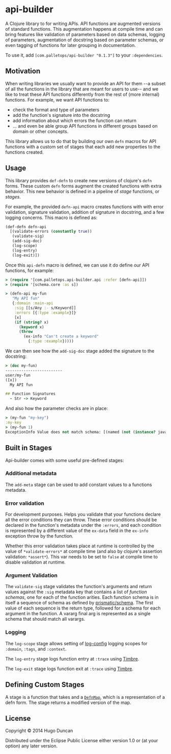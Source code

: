 # api-builder

A Clojure library to for writing APIs. API functions are augmented
versions of standard functions. This augmentation happens at compile
time and can bring features like validation of parameters based on
data schemas, logging of parameters, augmentation of docstring based
on parameter schemas, or even tagging of functions for later grouping
in documentation.

To use it, add `[com.palletops/api-builder "0.1.3"]` to your
`:dependencies`.

## Motivation

When writing libraries we usually want to provide an API for them --a
subset of all the functions in the library that are meant for users to
use-- and we like to treat these API functions differently from the
rest of (more internal) functions. For example, we want API functions
to:

  - check the format and type of parameters
  - add the function's signature into the docstring
  - add information about which errors the function can return
  - ... and even be able group API functions in different groups based
    on domain or other concepts.

This library allows us to do that by building our own `defn` macros
for API functions with a custom set of stages that each add new
properties to the functions created.

## Usage

This library provides `def-defn` to create new versions of clojure's
`defn` forms. These custom `defn` forms augment the created functions with extra
behavior. This new behavior is defined in a pipeline of _stage_
functions, or _stages_.

For example, the provided `defn-api` macro creates functions with with
error validation, signature validation, addition of signature in
docstring, and a few logging concerns. This macro is defined as:

```clj
(def-defn defn-api
  [(validate-errors (constantly true))
   (validate-sig)
   (add-sig-doc)
   (log-scope)
   (log-entry)
   (log-exit)])
```

Once this `api-defn` macro is defined, we can use it do define our API
functions, for example:

```clj
> (require '[com.palletops.api-builder.api :refer [defn-api]])
> (require '[schema.core :as s])

> (defn-api my-fun
   "My API fun"
   {:domain :main-api
    :sig [[s/Any :- s/Keyword]]
    :errors [{:type :example}]}
    [x]
    (if (string? x)
      (keyword x)
      (throw
        (ex-info "Can't create a keyword"
          {:type :example}))))
```

We can then see how the `add-sig-doc` stage added the signature to the docstring:

```clj
> (doc my-fun)
-------------------------
user/my-fun
([x])
  My API fun

## Function Signatures
  - Str -> Keyword
```

And also how the parameter checks are in place:

```clj
> (my-fun "my-key")
:my-key
> (my-fun 1)
ExceptionInfo Value does not match schema: [(named (not (instance? java.lang.String 1)) "x")]  schema.core/validate (core.clj:165)
```

## Built in Stages

Api-builder comes with some useful pre-defined stages:

### Additional metadata

The `add-meta` stage can be used to add constant values to a
functions metadata.

### Error validation

For development purposes. Helps you validate that your functions
declare all the error conditions they can throw. These error
conditions should be declared in the function's metadata under the
`:errors`, and each condition is represented by a different value of
the `ex-data` field in the `ex-info` exception throw by the function.

Whether this error validation takes place at runtime is controlled by
the value of `*validate-errors*` at compile time (and also by
clojure's assertion validation: `*assert*`). This var needs to be set
to `false` at compile time to disable validation at runtime.

### Argument Validation

The `validate-sig` stage validates the function's arguments and return
values against the `:sig` metadata key that contains a list of
_function schemas_, one for each of the function arities. Each
function schema is in itself a sequence of schema as defined by
[prismatic/schema](https://github.com/prismatic/schema). The first
value of each sequence is the return type, followed for a schema for
each argument in the function. A vararg final arg is represented as a
single schema that should match all varargs.

### Logging

The `log-scope` stage allows setting of [log-config][log-config]
logging scopes for `:domain`, `:tags`, and `:context`.

The `log-entry` stage logs function entry at `:trace` using [Timbre][timbre].

The `log-exit` stage logs function exit at `:trace` using [Timbre][timbre].

## Defining Custom Stages

A stage is a function that takes and a
[`DefnMap`](https://github.com/palletops/api-builder/blob/master/src/com/palletops/api_builder.clj#L16),
which is a representation of a defn form. The stage returns a modified
version of the map.

## License

Copyright © 2014 Hugo Duncan

Distributed under the Eclipse Public License either version 1.0 or (at
your option) any later version.

[log-config]: https://github.com/palletops/log-config "log-config"
[timbre]: https://github.com/ptaoussanis/timbre "Timbre"
